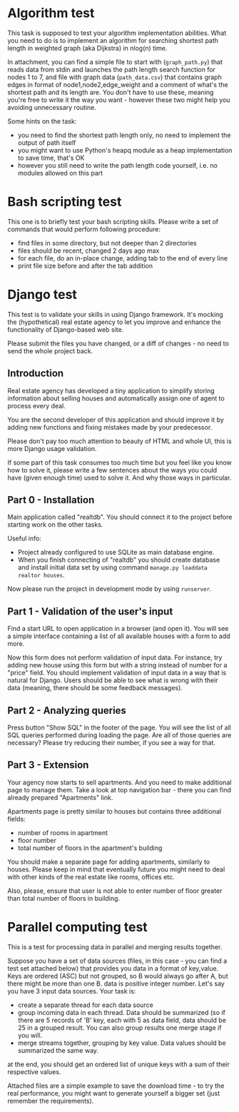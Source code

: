 Algorithm test
==============

This task is supposed to test your algorithm implementation abilities. What you need to do is to implement an algorithm for searching shortest path length in weighted graph (aka Dijkstra) in nlog(n) time.

In attachment, you can find a simple file to start with (`graph_path.py`) that reads data from stdin and launches the path length search function for nodes 1 to 7, and file with graph data (`path_data.csv`) that contains graph edges in format of node1,node2,edge_weight and a comment of what's the shortest path and its length are. You don't have to use these, meaning you're free to write it the way you want - however these two might help you avoiding unnecessary routine.

Some hints on the task:

* you need to find the shortest path length only, no need to implement the output of path itself
* you might want to use Python's heapq module as a heap implementation to save time, that's OK
* however you still need to write the path length code yourself, i.e. no modules allowed on this part


Bash scripting test
===================

This one is to briefly test your bash scripting skills. Please write a set of commands that would perform following procedure:

* find files in some directory, but not deeper than 2 directories
* files should be recent, changed 2 days ago max
* for each file, do an in-place change, adding tab to the end of every line
* print file size before and after the tab addition


Django test
===========

This test is to validate your skills in using Django framework. It's mocking the (hypothetical) real estate agency to let you improve and enhance the functionality of Django-based web site.

Please submit the files you have changed, or a diff of changes - no need to send the whole project back.

Introduction
------------

Real estate agency has developed a tiny application to simplify storing information about selling houses and automatically assign one of agent to process every deal.

You are the second developer of this application and should improve it by adding new functions and fixing mistakes made by your predecessor.

Please don't pay too much attention to beauty of HTML and whole UI, this is more Django usage validation.

If some part of this task consumes too much time but you feel like you know how to solve it, please write a few sentences about the ways you could have (given enough time) used to solve it. And why those ways in particular.

Part 0 - Installation
---------------------

Main application called "realtdb". You should connect it to the project before starting work on the other tasks.

Useful info:

* Project already configured to use SQLite as main database engine.
* When you finish connecting of "realtdb" you should create database and install initial data set by using command `manage.py loaddata realtor houses`.

Now please run the project in development mode by using `runserver`.

Part 1 - Validation of the user's input
---------------------------------------

Find a start URL to open application in a browser (and open it). You will see a simple interface containing a list of all available houses with a form to add more.

Now this form does not perform validation of input data. For instance, try adding new house using this form but with a string instead of number for a "price" field. You should implement validation of input data in a way that is natural for Django. Users should be able to see what is wrong with their data (meaning, there should be some feedback messages).

Part 2 - Analyzing queries
--------------------------

Press button "Show SQL" in the footer of the page. You will see the list of all SQL queries performed during loading the page.
Are all of those queries are necessary? Please try reducing their number, if you see a way for that.

Part 3 - Extension
------------------

Your agency now starts to sell apartments. And you need to make additional page to manage them. Take a look at top navigation bar - there you can find already prepared "Apartments" link.

Apartments page is pretty similar to houses but contains three additional fields:

* number of rooms in apartment
* floor number
* total number of floors in the apartment's building

You should make a separate page for adding apartments, similarly to houses. Please keep in mind that eventually future you might need to deal with other kinds of the real estate like rooms, offices etc.

Also, please, ensure that user is not able to enter number of floor greater than total number of floors in building.


Parallel computing test
=======================

This is a test for processing data in parallel and merging results together.

Suppose you have a set of data sources (files, in this case - you can find a test set attached below) that provides you data in a format of key,value. Keys are ordered (ASC) but not grouped, so B would always go after A, but there might be more than one B. data is positive integer number.
Let's say you have 3 input data sources.
Your task is:

* create a separate thread for each data source
* group incoming data in each thread. Data should be summarized (so if there are 5 records of 'B' key, each with 5 as data field, data should be 25 in a grouped result. You can also group results one merge stage if you will.
* merge streams together, grouping by key value. Data values should be summarized the same way.

at the end, you should get an ordered list of unique keys with a sum of their respective values.

Attached files are a simple example to save the download time - to try the real performance, you might want to generate yourself a bigger set (just remember the requirements).